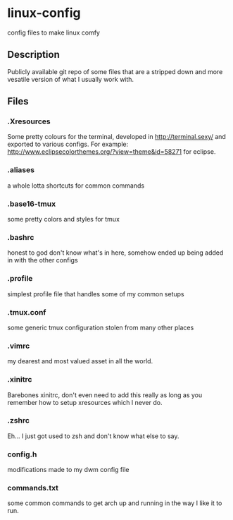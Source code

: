 # linux-config
config files to make linux comfy

## Description
Publicly available git repo of some files that are a stripped down and more vesatile version of what I usually work with.

## Files

### .Xresources
Some pretty colours for the terminal, developed in http://terminal.sexy/ and exported to various configs. For example: http://www.eclipsecolorthemes.org/?view=theme&id=58271 for eclipse.

### .aliases
a whole lotta shortcuts for common commands

### .base16-tmux
some pretty colors and styles for tmux

### .bashrc
honest to god don't know what's in here,
somehow ended up being added in with the other configs

### .profile
simplest profile file that handles some of my common setups

### .tmux.conf
some generic tmux configuration stolen from many other places

### .vimrc
my dearest and most valued asset in all the world.

### .xinitrc
Barebones xinitrc, don't even need to add this really as long as you remember how to setup xresources which I never do.

### .zshrc
Eh... I just got used to zsh and don't know what else to say.

### config.h
modifications made to my dwm config file

### commands.txt
some common commands to get arch up and running in the way I like it to run.
